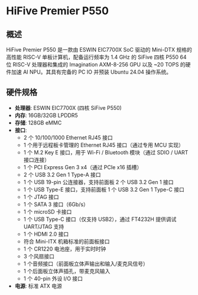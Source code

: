 # HiFive Premier P550

## 概述

HiFive Premier P550 是一款由 ESWIN EIC7700X SoC 驱动的 Mini-DTX 规格的高性能 RISC-V 单板计算机，配备运行频率为 1.4 GHz 的 SiFive 四核 P550 64 位 RISC-V 处理器和集成的 Imagination AXM-8-256 GPU 以及 ~20 TOPS 的硬件加速 AI NPU。其具有完备的 PC IO 并预装 Ubuntu 24.04 操作系统。

## 硬件规格

- **处理器**: ESWIN EIC7700X (四核 SiFive P550)
- **内存**: 16GB/32GB LPDDR5
- **存储**: 128GB eMMC
- **接口**:
  - 2 个 10/100/1000 Ethernet RJ45 接口
  - 1 个用于远程板卡管理的 Ethernet RJ45 接口（通过专用 MCU 实现）
  - 1 个 M.2 Key E 接口，用于 Wi-Fi / Bluetooth 模块（通过 SDIO / UART 接口连接）
  - 1 个 PCI Express Gen 3 x4（通过 PCIe x16 插槽）
  - 2 个 USB 3.2 Gen 1 Type-A 接口
  - 1 个 USB 19-pin 公连接器，支持前面板 2 个 USB 3.2 Gen 1 接口
  - 1 个 USB Type-E 接口，支持前面板 1 个 USB 3.2 Gen 1 Type-C 接口
  - 1 个 JTAG 接口
  - 1 个 SATA 3 接口（6Gb/s）
  - 1 个 microSD 卡接口
  - 1 个 USB Type-C 接口（仅支持 USB2），通过 FT4232H 提供调试 UART/JTAG 支持
  - 1 个 HDMI 2.0 接口
  - 符合 Mini-ITX 机箱标准的前面板接口
  - 1 个 CR1220 电池座，用于实时时钟
  - 3 个风扇接口
  - 1 个音频接口（前面板立体声输出和输入/麦克风信号）
  - 1 个后面板立体声插孔，带麦克风输入
  - 1 个 40-pin 外设 I/O 接口
- **电源**: 标准 ATX 电源

